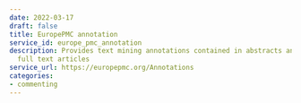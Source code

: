 ```yaml
---
date: 2022-03-17
draft: false
title: EuropePMC annotation
service_id: europe_pmc_annotation
description: Provides text mining annotations contained in abstracts and open access
  full text articles
service_url: https://europepmc.org/Annotations
categories:
- commenting
---
```



